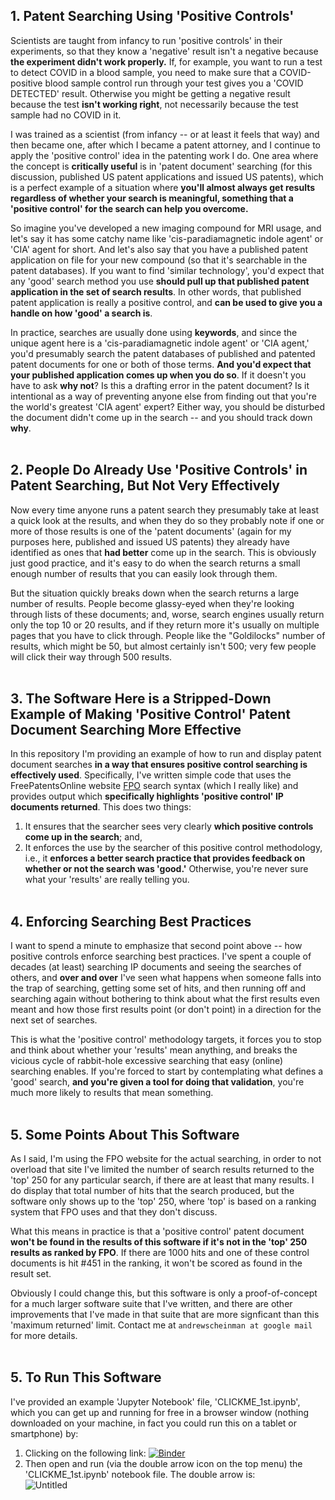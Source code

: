 ## 1. Patent Searching Using 'Positive Controls'
Scientists are taught from infancy to run 'positive controls' in their experiments, so that they know a 'negative' result isn't a negative because **the experiment didn't work properly.**  If, for example, you want to run a test to detect COVID in a blood sample, you need to make sure that a COVID-positive blood sample control run through your test gives you a 'COVID DETECTED' result.  Otherwise you might be getting a negative result because the test **isn't working right**, not necessarily because the test sample had no COVID in it.

I was trained as a scientist (from infancy -- or at least it feels that way) and then became one, after which I became a patent attorney, and I continue to apply the 'positive control' idea in the patenting work I do.  One area where the concept is **critically useful** is in 'patent document' searching (for this discussion, published US patent applications and issued US patents), which is a perfect example of a situation where **you'll almost always get results regardless of whether your search is meaningful, something that a 'positive control' for the search can help you overcome.**

So imagine you've developed a new imaging compound for MRI usage, and let's say it has some catchy name like 'cis-paradiamagnetic indole agent' or 'CIA' agent for short.  And let's also say that you have a published patent application on file for your new compound (so that it's searchable in the patent databases).  If you want to find 'similar technology', you'd expect that any 'good' search method you use **should pull up that published patent application in the set of search results**.  In other words, that published patent application is really a positive control, and **can be used to give you a handle on how 'good' a search is**.

In practice, searches are usually done using **keywords**, and since the unique agent here is a 'cis-paradiamagnetic indole agent' or 'CIA agent,' you'd presumably search the patent databases of published and patented patent documents for one or both of those terms.  **And you'd expect that your published application comes up when you do so**.  If it doesn't you have to ask **why not**?  Is this a drafting error in the patent document?  Is it intentional as a way of preventing anyone else from finding out that you're the world's greatest 'CIA agent' expert?  Either way, you should be disturbed the document didn't come up in the search -- and you should track down **why**.
<br><br>

## 2. People Do Already Use 'Positive Controls' in Patent Searching, But Not Very Effectively
Now every time anyone runs a patent search they presumably take at least a quick look at the results, and when they do so they probably note if one or more of those results is one of the 'patent documents' (again for my purposes here, published and issued US patents) they already have identified as ones that **had better** come up in the search.  This is obviously just good practice, and it's easy to do when the search returns a small enough number of results that you can easily look through them.

But the situation quickly breaks down when the search returns a large number of results.  People become glassy-eyed when they're looking through lists of these documents; and, worse, search engines usually return only the top 10 or 20 results, and if they return more it's usually on multiple pages that you have to click through.  People like the "Goldilocks" number of results, which might be 50, but almost certainly isn't 500; very few people will click their way through 500 results.
<br><br>

## 3. The Software Here is a Stripped-Down Example of Making 'Positive Control' Patent Document Searching More Effective
In this repository I'm providing an example of how to run and display patent document searches **in a way that ensures positive control searching is effectively used**.  Specifically, I've written simple code that uses the FreePatentsOnline website [FPO]([http://freepatentsonline.com) search syntax (which I really like) and provides output which **specifically highlights 'positive control' IP documents returned**.  This does two things:

1. It ensures that the searcher sees very clearly **which positive controls come up in the search**; and,
2. It enforces the use by the searcher of this positive control methodology, i.e., it **enforces a better search practice that provides feedback on whether or not the search was 'good.'**  Otherwise, you're never sure what your 'results' are really telling you.
<br><br>

## 4. Enforcing Searching Best Practices
I want to spend a minute to emphasize that second point above -- how positive controls enforce searching best practices.  I've spent a couple of decades (at least) searching IP documents and seeing the searches of others, and **over and over** I've seen what happens when someone falls into the trap of searching, getting some set of hits, and then running off and searching again without bothering to think about what the first results even meant and how those first results point (or don't point) in a direction for the next set of searches.

This is what the 'positive control' methodology targets, it forces you to stop and think about whether your 'results' mean anything, and breaks the vicious cycle of rabbit-hole excessive searching that easy (online) searching enables.  If you're forced to start by contemplating what defines a 'good' search, **and you're given a tool for doing that validation**, you're much more likely to results that mean something.
<br><br>

## 5. Some Points About This Software
As I said, I'm using the FPO website for the actual searching, in order to not overload that site I've limited the number of search results returned to the 'top' 250 for any particular search, if there are at least that many results.  I do display that total number of hits that the search produced, but the software only shows up to the 'top' 250, where 'top' is based on a ranking system that FPO uses and that they don't discuss.

What this means in practice is that a 'positive control' patent document **won't be found in the results of this software if it's not in the 'top' 250 results as ranked by FPO**.  If there are 1000 hits and one of these control documents is hit #451 in the ranking, it won't be scored as found in the result set.

Obviously I could change this, but this software is only a proof-of-concept for a much larger software suite that I've written, and there are other improvements that I've made in that suite that are more signficant than this 'maximum returned' limit.  Contact me at ```andrewscheinman at google mail``` for more details.
<br><br>

## 5. To Run This Software
I've provided an example 'Jupyter Notebook' file, 'CLICKME_1st.ipynb', which you can get up and running for free in a browser window (nothing downloaded on your machine, in fact you could run this on a tablet or smartphone) by:

1. Clicking on the following link: [![Binder](https://mybinder.org/badge_logo.svg)](https://mybinder.org/v2/gh/andrewscheinman/test/HEAD)
2. Then open and run (via the double arrow icon on the top menu) the 'CLICKME_1st.ipynb' notebook file.  The double arrow is:<br>
![Untitled](https://user-images.githubusercontent.com/12629853/131710520-ec3d2406-a641-4337-9156-1a6a757e866d.png)

